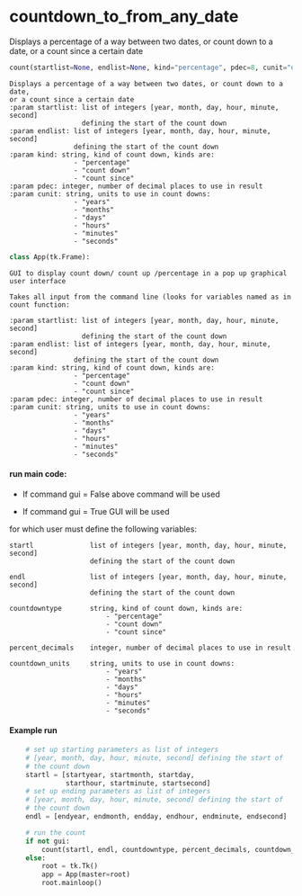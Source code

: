 # countdown_to_from_any_date
Displays a percentage of a way between two dates, or count down to a date, or a count since a certain date

```python
count(startlist=None, endlist=None, kind="percentage", pdec=8, cunit="days"):
```
    Displays a percentage of a way between two dates, or count down to a date,
    or a count since a certain date
    :param startlist: list of integers [year, month, day, hour, minute, second]
                      defining the start of the count down
    :param endlist: list of integers [year, month, day, hour, minute, second]
                    defining the start of the count down
    :param kind: string, kind of count down, kinds are:
                    - "percentage"
                    - "count down"
                    - "count since"
    :param pdec: integer, number of decimal places to use in result
    :param cunit: string, units to use in count downs:
                    - "years"
                    - "months"
                    - "days"
                    - "hours"
                    - "minutes"
                    - "seconds"
```python
class App(tk.Frame):
```
    GUI to display count down/ count up /percentage in a pop up graphical 
    user interface
    
    Takes all input from the command line (looks for variables named as in 
    count function: 

    :param startlist: list of integers [year, month, day, hour, minute, second]
                      defining the start of the count down
    :param endlist: list of integers [year, month, day, hour, minute, second]
                    defining the start of the count down
    :param kind: string, kind of count down, kinds are:
                    - "percentage"
                    - "count down"
                    - "count since"
    :param pdec: integer, number of decimal places to use in result
    :param cunit: string, units to use in count downs:
                    - "years"
                    - "months"
                    - "days"
                    - "hours"
                    - "minutes"
                    - "seconds"

#### run main code:

- If command gui = False above command will be used

- If command gui = True GUI will be used

for which user must define the following variables:

    startl              list of integers [year, month, day, hour, minute, second]
                        defining the start of the count down
                      
    endl                list of integers [year, month, day, hour, minute, second]
                        defining the start of the count down
    
    countdowntype       string, kind of count down, kinds are:
                            - "percentage"
                            - "count down"
                            - "count since"
    
    percent_decimals    integer, number of decimal places to use in result
    
    countdown_units     string, units to use in count downs:
                            - "years"
                            - "months"
                            - "days"
                            - "hours"
                            - "minutes"
                            - "seconds"
                            
#### Example run

```python
    # set up starting parameters as list of integers
    # [year, month, day, hour, minute, second] defining the start of
    # the count down
    startl = [startyear, startmonth, startday,
              starthour, startminute, startsecond]
    # set up ending parameters as list of integers
    # [year, month, day, hour, minute, second] defining the start of
    # the count down
    endl = [endyear, endmonth, endday, endhour, endminute, endsecond]

    # run the count
    if not gui:
        count(startl, endl, countdowntype, percent_decimals, countdown_units)
    else:
        root = tk.Tk()
        app = App(master=root)
        root.mainloop()
```
